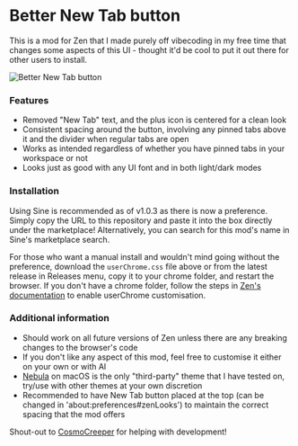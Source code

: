 # Better New Tab button
This is a mod for Zen that I made purely off vibecoding in my free time that changes some aspects of this UI - thought it'd be cool to put it out there for other users to install.

![Better New Tab button](https://github.com/user-attachments/assets/491f3bac-897c-4e9b-bc76-51f802fa8727)

### Features
- Removed "New Tab" text, and the plus icon is centered for a clean look
- Consistent spacing around the button, involving any pinned tabs above it and the divider when regular tabs are open
- Works as intended regardless of whether you have pinned tabs in your workspace or not
- Looks just as good with any UI font and in both light/dark modes

### Installation
Using Sine is recommended as of v1.0.3 as there is now a preference. Simply copy the URL to this repository and paste it into the box directly under the marketplace! Alternatively, you can search for this mod's name in Sine's marketplace search.

For those who want a manual install and wouldn't mind going without the preference, download the ``userChrome.css`` file above or from the latest release in Releases menu, copy it to your chrome folder, and restart the browser. If you don't have a chrome folder, follow the steps in [Zen's documentation](https://docs.zen-browser.app/guides/live-editing) to enable userChrome customisation.

### Additional information

- Should work on all future versions of Zen unless there are any breaking changes to the browser's code
- If you don't like any aspect of this mod, feel free to customise it either on your own or with AI
- [Nebula](https://github.com/JustAdumbPrsn/Zen-Nebula/tree/main) on macOS is the only "third-party" theme that I have tested on, try/use with other themes at your own discretion
- Recommended to have New Tab button placed at the top (can be changed in 'about:preferences#zenLooks') to maintain the correct spacing that the mod offers

Shout-out to [CosmoCreeper](https://github.com/CosmoCreeper) for helping with development!
